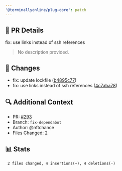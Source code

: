 ```yaml
---
'@terminallyonline/plug-core': patch
---
```


## 🔄 PR Details

fix: use links instead of ssh references

> No description provided.

## 📝 Changes

- fix: update lockfile ([b4895c77](https://github.com/Terminally-Online/plug/commit/b4895c77768ddb6ee6703fd045b122d8e60b613c))
- fix: use links instead of ssh references ([4c7aba78](https://github.com/Terminally-Online/plug/commit/4c7aba78e0b6579cc032ac4e38b900589f5e3532))

## 🔍 Additional Context

- PR: [#293](https://github.com/Terminally-Online/plug/pull/293)
- Branch: `fix-dependabot`
- Author: @nftchance
- Files Changed: 2

## 📊 Stats

```diff
 2 files changed, 4 insertions(+), 4 deletions(-)
```
